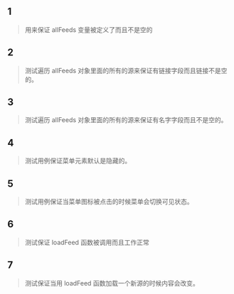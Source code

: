## 1

> 用来保证 allFeeds 变量被定义了而且不是空的

## 2

> 测试遍历 allFeeds 对象里面的所有的源来保证有链接字段而且链接不是空的。

## 3

>测试遍历 allFeeds 对象里面的所有的源来保证有名字字段而且不是空的。

## 4

>测试用例保证菜单元素默认是隐藏的。

## 5

>测试用例保证当菜单图标被点击的时候菜单会切换可见状态。

## 6

> 测试保证 loadFeed 函数被调用而且工作正常

## 7

> 测试保证当用 loadFeed 函数加载一个新源的时候内容会改变。